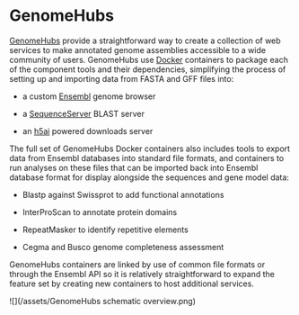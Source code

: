 # GenomeHubs

[GenomeHubs](http://genomehubs.org) provide a straightforward way to create a collection of web services to make annotated genome assemblies accessible to a wide community of users. GenomeHubs use [Docker](https://www.docker.com/) containers to package each of the component tools and their dependencies, simplifying the process of setting up and importing data from FASTA and GFF files into:

* a custom [Ensembl](http://ensembl.org) genome browser

* a [SequenceServer](http://sequenceserver.com) BLAST server

* an [h5ai](https://larsjung.de/h5ai/) powered downloads server

The full set of GenomeHubs Docker containers also includes tools to export data from Ensembl databases into standard file formats, and containers to run analyses on these files that can be imported back into Ensembl database format for display alongside the sequences and gene model data:

* Blastp against Swissprot to add functional annotations

* InterProScan to annotate protein domains

* RepeatMasker to identify repetitive elements

* Cegma and Busco genome completeness assessment

GenomeHubs containers are linked by use of common file formats or through the Ensembl API so it is relatively straightforward to expand the feature set by creating new containers to host additional services.

![](/assets/GenomeHubs schematic overview.png)